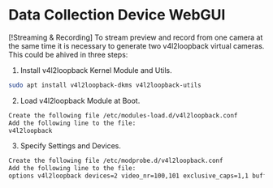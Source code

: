 # Data Collection Device WebGUI

[!Streaming & Recording]
To stream preview and record from one camera at the same time it is necessary to generate two v4l2loopback virtual cameras. This could be ahived in three steps:

1. Install v4l2loopback Kernel Module and Utils.
```bash
sudo apt install v4l2loopback-dkms v4l2loopback-utils
```

2. Load v4l2loopback Module at Boot.
```bash
Create the following file /etc/modules-load.d/v4l2loopback.conf
Add the following line to the file:
v4l2loopback
```

3. Specify Settings and Devices.
```bash
Create the following file /etc/modprobe.d/v4l2loopback.conf
Add the following line to the file:
options v4l2loopback devices=2 video_nr=100,101 exclusive_caps=1,1 buffers=4
